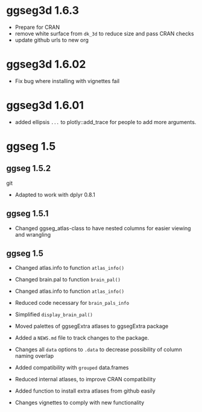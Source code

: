 # ggseg3d 1.6.3

- Prepare for CRAN  
- remove white surface from `dk_3d` to reduce size and pass CRAN checks  
- update github urls to new org  

# ggseg3d 1.6.02

- Fix bug where installing with vignettes fail

# ggseg3d 1.6.01

- added ellipsis `...` to plotly::add_trace for people to add more arguments.  

# ggseg 1.5

## ggseg 1.5.2
git 
* Adapted to work with dplyr 0.8.1

## ggseg 1.5.1

* Changed ggseg_atlas-class to have nested columns for easier viewing and wrangling

## ggseg 1.5

* Changed atlas.info to function `atlas_info()`
* Changed brain.pal to function `brain_pal()`
* Changed atlas.info to function `atlas_info()`
* Reduced code necessary for `brain_pals_info`
* Simplified `display_brain_pal()`
* Moved palettes of ggsegExtra atlases to ggsegExtra package

* Added a `NEWS.md` file to track changes to the package.
* Changes all `data` options to `.data` to decrease possibility of column naming overlap
* Added compatibility with `grouped` data.frames
* Reduced internal atlases, to improve CRAN compatibility
* Added function to install extra atlases from github easily
* Changes vignettes to comply with new functionality
